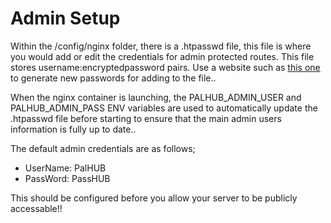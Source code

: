 # Admin Setup
Within the /config/nginx folder, there is a .htpasswd file, this file is where you would add or edit the credentials for admin protected routes. This file stores username:encryptedpassword pairs. Use a website such as [this one](https://www.web2generators.com/apache-tools/htpasswd-generator) to generate new passwords for adding to the file..

When the nginx container is launching, the PALHUB_ADMIN_USER and PALHUB_ADMIN_PASS ENV variables are used to automatically update the .htpasswd file before starting to ensure that the main admin users information is fully up to date..

The default admin credentials are as follows;
- UserName: PalHUB
- PassWord: PassHUB

This should be configured before you allow your server to be publicly accessable!!

